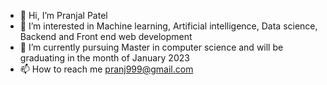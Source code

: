 - 👋 Hi, I’m Pranjal Patel
- 👀 I’m interested in Machine learning, Artificial intelligence, Data science, Backend and Front end web development
- 🌱 I’m currently pursuing Master in computer science and will be graduating in the month of January 2023
- 📫 How to reach me pranj999@gmail.com

<!---
pranj999/pranj999 is a ✨ special ✨ repository because its `README.md` (this file) appears on your GitHub profile.
You can click the Preview link to take a look at your changes.
--->
